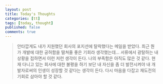 ```yaml
---
layout: post
title: Today's Thoughts
categories: [tt]
tags: [today, thought]
published: false
comments: true
---
```


> 안타깝게도 내가 지원했던 회사의 포지션에 탈락했다는 메일을 받았다.
> 최근 뭔가 개발에 대한 공허함을 떨쳐줄 좋은 기회라 생각했는데...
> 서류에서 광탈하는 내 상황을 접하면서 이런 저런 생각이 든다.
> 나의 부족함은 아직도 많은 것 같다.
> 현재 다니고 있는 회사에 대한 불평을 하기 보단 내 자신을 좀 더 발전시켜야 내 개발자로써의 인생이 성장할 것 같다는 생각이 든다.
> 다시 마음을 다잡고 재도전의 기회로 삼아야 할 것 같다.


